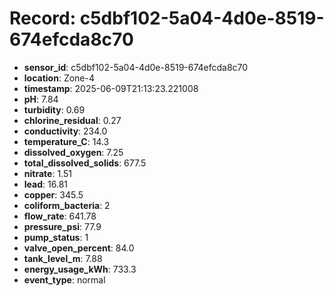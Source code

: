 # Record: c5dbf102-5a04-4d0e-8519-674efcda8c70

- **sensor_id**: c5dbf102-5a04-4d0e-8519-674efcda8c70
- **location**: Zone-4
- **timestamp**: 2025-06-09T21:13:23.221008
- **pH**: 7.84
- **turbidity**: 0.69
- **chlorine_residual**: 0.27
- **conductivity**: 234.0
- **temperature_C**: 14.3
- **dissolved_oxygen**: 7.25
- **total_dissolved_solids**: 677.5
- **nitrate**: 1.51
- **lead**: 16.81
- **copper**: 345.5
- **coliform_bacteria**: 2
- **flow_rate**: 641.78
- **pressure_psi**: 77.9
- **pump_status**: 1
- **valve_open_percent**: 84.0
- **tank_level_m**: 7.88
- **energy_usage_kWh**: 733.3
- **event_type**: normal